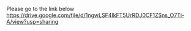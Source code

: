 Please go to the link below
https://drive.google.com/file/d/1ngwLSF4IkFT5UrRDJ0CF1ZSns_O7Ti-A/view?usp=sharing
